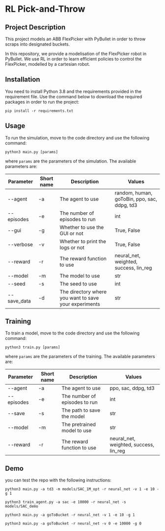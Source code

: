 # RL Pick-and-Throw
## Project Description

This project models an ABB FlexPicker with PyBullet in order to throw scraps into designated buckets.

In this repository, we provide a modelisation of the FlexPicker robot in PyBullet. We use RL in order to learn efficient policies to control the FlexPicker, modelled by a cartesian robot.

## Installation
You need to install Python 3.8 and the requirements provided in the requirement file.
Use the command below to download the required packages in order to run the project:

```
pip install -r requirements.txt
```

## Usage

To run the simulation, move to the code directory and use the following command:

``` 
python3 main.py [params]
```
where `params` are the parameters of the simulation. The available parameters are:

| Parameter   | Short name  | Description | Values |
| ----------- | ----------- | ----------- | ------ |
| --agent     | -a          | The agent to use | random, human, goToBin, ppo, sac, ddpg, td3 |
| --episodes  | -e          | The number of episodes to run | int |
| --gui       | -g          | Whether to use the GUI or not | True, False |
| --verbose   | -v          | Whether to print the logs or not | True, False |
| --reward    | -r          | The reward function to use | neural_net, weighted, success, lin_reg |
| --model     | -m          | The model to use | str |
| --seed      | -s          | The seed to use | int |
| --save_data | -d          | The directory where you want to save your experiments | str |

## Training

To train a model, move to the code directory and use the following command:

```
python3 train.py [params]
```
where `params` are the parameters of the training. The available parameters are:

| Parameter   | Short name  | Description | Values |
| ----------- | ----------- | ----------- | ------ |
| --agent     | -a          | The agent to use | ppo, sac, ddpg, td3 |
| --episodes  | -e          | The number of episodes to run | int |
| --save      | -s          | The path to save the model | str |
| --model     | -m          | The pretrained model to use | str |
| --reward    | -r          | The reward function to use | neural_net, weighted, success, lin_reg |

## Demo

you can test the repo with the following instructions:
```
python3 main.py -a td3 -m models/SAC_1M_opt -r neural_net -v 1 -e 10 -g 1

python3 train_agent.py -a sac -e 10000 -r neural_net -s models/SAC_demo

python3 main.py -a goToBucket -r neural_net -v 1 -e 10 -g 1

python3 main.py -a goToBucket -r neural_net -v 0 -e 10000 -g 0
```
